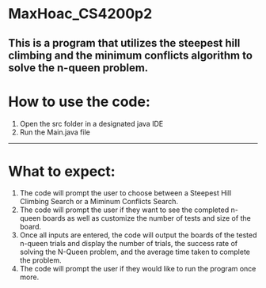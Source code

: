 # MaxHoac_CS4200p2
This is a program that utilizes the steepest hill climbing and the minimum conflicts algorithm to solve the n-queen problem. 
----------------------------------------------------------------------------------------------------------------------------------------------------
# How to use the code:
1. Open the src folder in a designated java IDE 
2. Run the Main.java file
----------------------------------------------------------------------------------------------------------------------------------------------------
# What to expect:
1. The code will prompt the user to choose between a Steepest Hill Climbing Search or a Miminum Conflicts Search.
2. The code will prompt the user if they want to see the completed n-queen boards as well as customize the number of tests and size of the board.
3. Once all inputs are entered, the code will output the boards of the tested n-queen trials and display the number of trials, the success rate of
   solving the N-Queen problem, and the average time taken to complete the problem. 
4. The code will prompt the user if they would like to run the program once more. 
